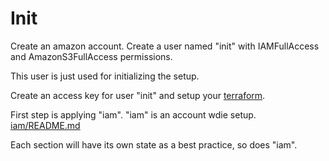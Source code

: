 # Init

Create an amazon account. Create a user named "init" with IAMFullAccess and AmazonS3FullAccess permissions.

This user is just used for initializing the setup.

Create an access key for user "init" and setup your [terraform](https://www.terraform.io/intro/getting-started/install.html).

First step is applying "iam". "iam" is an account wdie setup. [iam/README.md](https://github.com/kavehmz/terraform/blob/master/iam/README.md)

Each section will have its own state as a best practice, so does "iam".